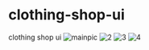 # clothing-shop-ui
clothing shop ui
![mainpic](https://github.com/mahdikargar-cmd/clothing-shop-ui/assets/82155434/d86802f6-d69c-4207-a262-8e0856dbb4de)
![2](https://github.com/mahdikargar-cmd/clothing-shop-ui/assets/82155434/f333fc4d-faee-4694-9779-6666e0792bfa)
![3](https://github.com/mahdikargar-cmd/clothing-shop-ui/assets/82155434/7675ba4a-779a-4b83-a8bd-295339e07307)
![4](https://github.com/mahdikargar-cmd/clothing-shop-ui/assets/82155434/da5475f9-eda4-4fb7-a106-a479a1dbc51c)
